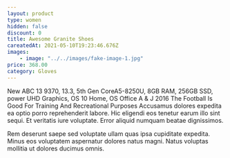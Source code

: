 ```yaml
---
layout: product
type: women
hidden: false
discount: 0
title: Awesome Granite Shoes
careatedAt: 2021-05-10T19:23:46.676Z
images:
    - image: "../../images/fake-image-1.jpg"
price: 368.00
category: Gloves
---
```

New ABC 13 9370, 13.3, 5th Gen CoreA5-8250U, 8GB RAM, 256GB SSD, power UHD Graphics, OS 10 Home, OS Office A & J 2016
The Football Is Good For Training And Recreational Purposes
Accusamus dolores expedita ea optio porro reprehenderit labore. Hic eligendi eos tenetur earum illo sint sequi. Et veritatis iure voluptate. Error aliquid numquam beatae dignissimos.
 Rem deserunt saepe sed voluptate ullam quas ipsa cupiditate expedita. Minus eos voluptatem aspernatur dolores natus magni. Natus voluptas mollitia ut dolores ducimus omnis.
